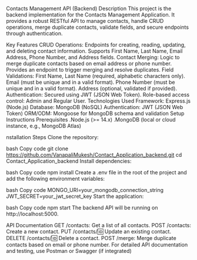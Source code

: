 Contacts Management API (Backend)
Description
This project is the backend implementation for the Contacts Management Application. It provides a robust RESTful API to manage contacts, handle CRUD operations, merge duplicate contacts, validate fields, and secure endpoints through authentication.

Key Features
CRUD Operations:
Endpoints for creating, reading, updating, and deleting contact information.
Supports First Name, Last Name, Email Address, Phone Number, and Address fields.
Contact Merging:
Logic to merge duplicate contacts based on email address or phone number.
Provides an endpoint to trigger merging and resolve duplicates.
Field Validations:
First Name, Last Name (required, alphabetic characters only).
Email (must be unique and in a valid format).
Phone Number (must be unique and in a valid format).
Address (optional, validated if provided).
Authentication:
Secured using JWT (JSON Web Token).
Role-based access control: Admin and Regular User.
Technologies Used
Framework: Express.js (Node.js)
Database: MongoDB (NoSQL)
Authentication: JWT (JSON Web Token)
ORM/ODM: Mongoose for MongoDB schema and validation
Setup Instructions
Prerequisites
.Node.js (>= 14.x)
.MongoDB (local or cloud instance, e.g., MongoDB Atlas)

nstallation Steps
Clone the repository:

bash
Copy code
git clone https://github.com/VanapaliMukesh/Contact_Application_backend.git
cd Contact_Application_backend
Install dependencies:

bash
Copy code
npm install
Create a .env file in the root of the project and add the following environment variables:

bash
Copy code
MONGO_URI=your_mongodb_connection_string
JWT_SECRET=your_jwt_secret_key
Start the application:

bash
Copy code
npm start
The backend API will be running on http://localhost:5000.

API Documentation
GET /contacts: Get a list of all contacts.
POST /contacts: Create a new contact.
PUT /contacts/:id: Update an existing contact.
DELETE /contacts/:id: Delete a contact.
POST /merge: Merge duplicate contacts based on email or phone number.
For detailed API documentation and testing, use Postman or Swagger (if integrated)
